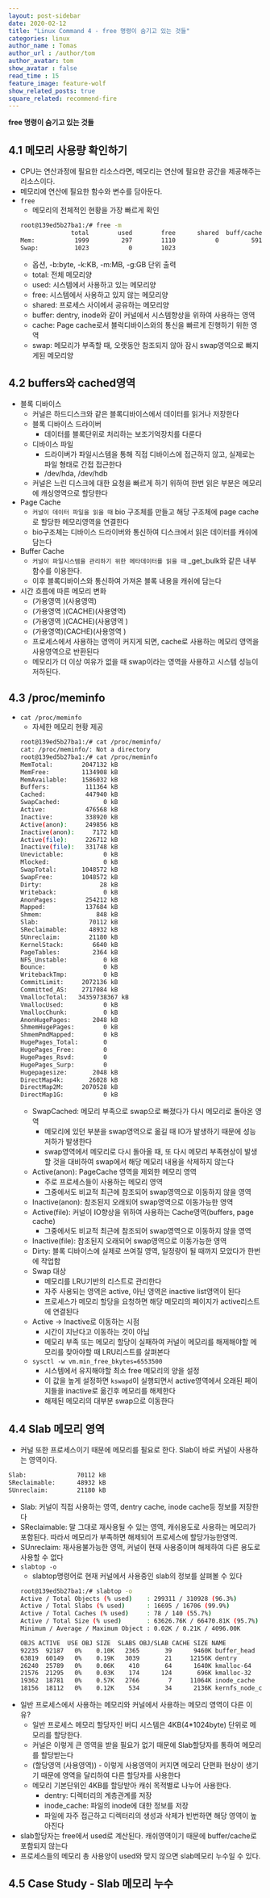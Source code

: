 ```yaml
---
layout: post-sidebar
date: 2020-02-12
title: "Linux Command 4 - free 명령이 숨기고 있는 것들"
categories: linux
author_name : Tomas
author_url : /author/tom
author_avatar: tom
show_avatar : false
read_time : 15
feature_image: feature-wolf
show_related_posts: true
square_related: recommend-fire
---
```

**free 명령이 숨기고 있는 것들**

## 4.1 메모리 사용량 확인하기
* CPU는 연산과정에 필요한 리소스라면, 메모리는 연산에 필요한 공간을 제공해주는 리소스이다.
* 메모리에 연산에 필요한 함수와 변수를 담아둔다.
* `free`
    * 메모리의 전체적인 현황을 가장 빠르게 확인
    ```sh
    root@139ed5b27ba1:/# free -m
                  total        used        free      shared  buff/cache   available
    Mem:           1999         297        1110           0         591        1548
    Swap:          1023           0        1023
    ```
    * 옵션, -b:byte, -k:KB, -m:MB, -g:GB 단위 출력
    * total: 전체 메모리양
    * used: 시스템에서 사용하고 있는 메모리양
    * free: 시스템에서 사용하고 있지 않는 메모리양
    * shared: 프로세스 사이에서 공유하는 메모리양
    * buffer: dentry, inode와 같이 커널에서 시스템향상을 위하여 사용하는 영역
    * cache: Page cache로서 블럭디바이스와의 통신을 빠르게 진행하기 위한 영역
    * swap: 메모리가 부족할 때, 오랫동안 참조되지 않아 잠시 swap영역으로 빠지게된 메모리양
## 4.2 buffers와 cached영역
* 블록 디바이스
    * 커널은 하드디스크와 같은 블록디바이스에서 데이터를 읽거나 저장한다
    * 블록 디바이스 드라이버
        * 데이터를 블록단위로 처리하는 보조기억장치를 다룬다
    * 디바이스 파일
        * 드라이버가 파일시스템을 통해 직접 디바이스에 접근하지 않고, 실제로는 파일 형태로 간접 접근한다
        * /dev/hda, /dev/hdb
    * 커널은 느린 디스크에 대한 요청을 빠르게 하기 위하여 한번 읽은 부분은 메모리에 캐싱영역으로 할당한다
* Page Cache
    * `커널이 데이터 파일을 읽을 때` bio 구조체를 만들고 해당 구조체에 page cache로 할당한 메모리영역을 연결한다
    * bio구조체는 디바이스 드라이버와 통신하여 디스크에서 읽은 데이터를 캐쉬에 담는다
* Buffer Cache
    * `커널이 파일시스템을 관리하기 위한 메타데이터를 읽을 때` _get_bulk와 같은 내부함수를 이용한다.
    * 이후 블록디바이스와 통신하여 가져온 블록 내용을 캐쉬에 담는다
* 시간 흐름에 따른 메모리 변화
    * (가용영역                    )(사용영역)
    * (가용영역             )(CACHE)(사용영역)
    * (가용영역      )(CACHE)(사용영역       )
    * (가용영역)(CACHE)(사용영역             )
    * 프로세스에서 사용하는 영역이 커지게 되면, cache로 사용하는 메모리 영역을 사용영역으로 반환된다
    * 메모리가 더 이상 여유가 없을 때 swap이라는 영역을 사용하고 시스템 성능이 저하된다.
## 4.3 /proc/meminfo
* `cat /proc/meminfo`
    * 자세한 메모리 현황 제공
    ```sh
    root@139ed5b27ba1:/# cat /proc/meminfo/
    cat: /proc/meminfo/: Not a directory
    root@139ed5b27ba1:/# cat /proc/meminfo
    MemTotal:        2047132 kB
    MemFree:         1134908 kB
    MemAvailable:    1586032 kB
    Buffers:          111364 kB
    Cached:           447940 kB
    SwapCached:            0 kB
    Active:           476568 kB
    Inactive:         338920 kB
    Active(anon):     249856 kB
    Inactive(anon):     7172 kB
    Active(file):     226712 kB
    Inactive(file):   331748 kB
    Unevictable:           0 kB
    Mlocked:               0 kB
    SwapTotal:       1048572 kB
    SwapFree:        1048572 kB
    Dirty:                28 kB
    Writeback:             0 kB
    AnonPages:        254212 kB
    Mapped:           137684 kB
    Shmem:               848 kB
    Slab:              70112 kB
    SReclaimable:      48932 kB
    SUnreclaim:        21180 kB
    KernelStack:        6640 kB
    PageTables:         2364 kB
    NFS_Unstable:          0 kB
    Bounce:                0 kB
    WritebackTmp:          0 kB
    CommitLimit:     2072136 kB
    Committed_AS:    2717084 kB
    VmallocTotal:   34359738367 kB
    VmallocUsed:           0 kB
    VmallocChunk:          0 kB
    AnonHugePages:      2048 kB
    ShmemHugePages:        0 kB
    ShmemPmdMapped:        0 kB
    HugePages_Total:       0
    HugePages_Free:        0
    HugePages_Rsvd:        0
    HugePages_Surp:        0
    Hugepagesize:       2048 kB
    DirectMap4k:       26028 kB
    DirectMap2M:     2070528 kB
    DirectMap1G:           0 kB
    ```
    * SwapCached: 메모리 부족으로 swap으로 빠졌다가 다시 메모리로 돌아온 영역
        * 메모리에 있던 부분을 swap영역으로 옮길 때 IO가 발생하기 때문에 성능저하가 발생한다
        * swap영역에서 메모리로 다시 돌아올 때, 또 다시 메모리 부족현상이 발생할 것을 대비하여 swap에서 해당 메모리 내용을 삭제하지 않는다
    * Active(anon): PageCache 영역을 제외한 메모리 영역
        * 주로 프로세스들이 사용하는 메모리 영역
        * 그중에서도 비교적 최근에 참조되어 swap영역으로 이동하지 않을 영역
    * Inactive(anon): 참조된지 오래되어 swap영역으로 이동가능한 영역
    * Active(file): 커널이 IO향상을 위하여 사용하는 Cache영역(buffers, page cache)     
        * 그중에서도 비교적 최근에 참조되어 swap영역으로 이동하지 않을 영역
    * Inactive(file): 참조된지 오래되어 swap영역으로 이동가능한 영역
    * Dirty: 블록 디바이스에 실제로 쓰여질 영역, 일정량이 될 때까지 모았다가 한번에 작업함
    * Swap 대상
        * 메모리를 LRU기반의 리스트로 관리한다
        * 자주 사용되는 영역은 active, 아닌 영역은 inactive list영역이 된다
        * 프로세스가 메모리 할당을 요청하면 해당 메모리의 페이지가 active리스트에 연결된다
    * Active -> Inactive로 이동하는 시점
        * 시간이 지난다고 이동하는 것이 아님
        * 메모리 부족 또는 메모리 할당이 실패하여 커널이 메모리를 해제해야할 메모리를 찾아야할 때 LRU리스트를 살펴본다
    * `sysctl -w vm.min_free_bkytes=6553500`
        * 시스템에서 유지해야할 최소 free 메모리의 양을 설정
        * 이 값을 높게 설정하면 `kswapd`이 실행되면서 active영역에서 오래된 페이지들을 inactive로 옮긴후 메모리를 해제한다
        * 해제된 메모리의 대부분 swap으로 이동한다
## 4.4 Slab 메모리 영역
* 커널 또한 프로세스이기 때문에 메모리를 필요로 한다. Slab이 바로 커널이 사용하는 영역이다.
```sh
Slab:              70112 kB
SReclaimable:      48932 kB
SUnreclaim:        21180 kB
```
* Slab: 커널이 직접 사용하는 영역, dentry cache, inode cache등 정보를 저장한다
* SReclaimable: 말 그대로 재사용될 수 있는 영역, 캐쉬용도로 사용하는 메모리가 포함된다. 따라서 메모리가 부족하면 해제되어 프로세스에 할당가능한영역.
* SUnreclaim: 재사용불가능한 영역, 커널이 현재 사용중이며 해제하여 다른 용도로 사용할 수 없다
* `slabtop -o`
    * slabtop명령어로 현재 커널에서 사용중인 slab의 정보를 살펴볼 수 있다
    ```sh
    root@139ed5b27ba1:/# slabtop -o
    Active / Total Objects (% used)    : 299311 / 310928 (96.3%)
    Active / Total Slabs (% used)      : 16695 / 16706 (99.9%)
    Active / Total Caches (% used)     : 78 / 140 (55.7%)
    Active / Total Size (% used)       : 63626.76K / 66470.81K (95.7%)
    Minimum / Average / Maximum Object : 0.02K / 0.21K / 4096.00K

    OBJS ACTIVE  USE OBJ SIZE  SLABS OBJ/SLAB CACHE SIZE NAME
    92235  92187   0%    0.10K   2365       39      9460K buffer_head
    63819  60149   0%    0.19K   3039       21     12156K dentry
    26240  25789   0%    0.06K    410       64      1640K kmalloc-64
    21576  21295   0%    0.03K    174      124       696K kmalloc-32
    19362  18781   0%    0.57K   2766        7     11064K inode_cache
    18156  18112   0%    0.12K    534       34      2136K kernfs_node_cache
    ```
* 일반 프로세스에서 사용하는 메모리와 커널에서 사용하는 메모리 영역이 다른 이유?
    * 일반 프로세스 메모리 할당자인 버디 시스템은 4KB(4*1024byte) 단위로 메모리를 할당한다.
    * 커널은 이렇게 큰 영역을 받을 필요가 없기 때문에 Slab할당자를 통하여 메모리를 할당받는다
    * (할당영역    (사용영역)) - 이렇게 사용영역이 커지면 메모리 단편화 현상이 생기기 때문에 영역을 달리하여 다른 할당자를 사용한다
    * 메모리 기본단위인 4KB를 할당받아 캐쉬 목적별로 나누어 사용한다.
        * dentry: 디렉터리의 계층관계를 저장
        * inode_cache: 파일의 inode에 대한 정보를 저장
        * 파일에 자주 접근하고 디렉터리의 생성과 삭제가 빈번하면 해당 영역이 높아진다
* slab할당자는 free에서 used로 계산된다. 캐쉬영역이기 때문에 buffer/cache로 포함되지 않는다
* 프로세스들의 메모리 총 사용양이 used와 맞지 않으면 slab메모리 누수일 수 있다.
    
## 4.5 Case Study - Slab 메모리 누수

            
    

        
      
     
